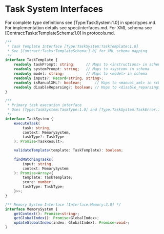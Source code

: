 # Task System Interfaces

For complete type definitions see [Type:TaskSystem:1.0] in spec/types.md.
For implementation details see spec/interfaces.md.
For XML schema see [Contract:Tasks:TemplateSchema:1.0] in protocols.md.

```typescript
/**
 * Task Template Interface [Type:TaskSystem:TaskTemplate:1.0]
 * See [Contract:Tasks:TemplateSchema:1.0] for XML schema mapping
 */
interface TaskTemplate {
    readonly taskPrompt: string;     // Maps to <instructions> in schema
    readonly systemPrompt: string;   // Maps to <system> in schema
    readonly model: string;          // Maps to <model> in schema
    readonly inputs?: Record<string, string>;
    readonly isManualXML?: boolean;      // Maps to <manual_xml> in schema
    readonly disableReparsing?: boolean; // Maps to <disable_reparsing> in schema
}

/**
 * Primary task execution interface
 * Uses [Type:TaskSystem:TaskType:1.0] and [Type:TaskSystem:TaskError:1.0]
 */
interface TaskSystem {
    executeTask(
        task: string,
        context: MemorySystem,
        taskType?: TaskType
    ): Promise<TaskResult>;

    validateTemplate(template: TaskTemplate): boolean;
  
    findMatchingTasks(
        input: string,
        context: MemorySystem
    ): Promise<Array<{
        template: TaskTemplate;
        score: number;
        taskType: TaskType;
    }>>;
}

/** Memory System Interface [Interface:Memory:3.0] */
interface MemorySystem {
    getContext(): Promise<string>;
    getGlobalIndex(): Promise<GlobalIndex>;
    updateGlobalIndex(index: GlobalIndex): Promise<void>;
}
```
